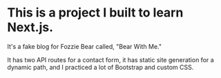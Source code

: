 # This is a project I built to learn Next.js.

It's a fake blog for Fozzie Bear called, "Bear With Me."

It has two API routes for a contact form, it has static site generation for a dynamic path, and I practiced a lot of Bootstrap and custom CSS.